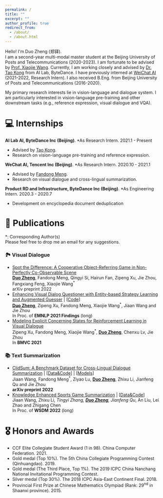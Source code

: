 ```yaml
---
permalink: /
title: ""
excerpt: ""
author_profile: true
redirect_from: 
  - /about/
  - /about.html
---
```


<span class='anchor' id='about-me'></span>

Hello! I'm Duo Zheng (郑铎).      
I am a second-year multi-modal master student at the Beijing University of Posts and Telecommunications (2020-2023). I am fortunate to be advised by [Prof. Xiaojie Wang](https://www.researchgate.net/profile/Xiaojie-Wang-19). Currently, I am working closely and advised by [Dr. Tao Kong](https://www.taokong.org/) from AI Lab, ByteDance. I have previously interned at [WeiChat AI](https://ai.weixin.qq.com/) (2021-2022, Research Intern). I also received B.Eng. from Beijing University of Posts and Telecommunications (2016-2020).

My primary research interests lie in vision-language and dialogue system. I am particularly interested in vision-language pre-training and other downstream tasks (e.g., reference expression, visual dialogue and VQA).


# 💻 Internships
**AI Lab AI, ByteDance Inc (Beijing)**. *As Research Intern. 2021.1 - Present
- Advised by [Tao Kong](https://www.taokong.org/).
- Research on vision-language pre-training and reference expression.

**WeChat AI, Tencent Inc (Beijing)**. *As Research Intern. 2020.10 - 2021.1
- Advised by [Fandong Meng](http://fandongmeng.github.io/).
- Research on visual dialogue and cross-lingual summarization.

**Product RD and Infrastructure, ByteDance Inc (Beijing)**. *As Engineering Intern. 2020.3 - 2020.7
- Development on encyclopedia document deduplication

# 📝 Publications 
*: Corresponding Author(s)   
Please feel free to drop me an email for any suggestions.

### 🏞️ Visual Dialogue
- [Spot the Difference: A Cooperative Object-Referring Game in Non-Perfectly Co-Observable Scene](https://arxiv.org/abs/2203.08362)    
**<u>Duo Zheng</u>**, Fandong Meng, Qingyi Si, Hairun Fan, Zipeng Xu, Jie Zhou, Fangxiang Feng, Xiaojie Wang<sup>*</sup>    
arXiv preprint 2022
- [Enhancing Visual Dialog Questioner with Entity-based Strategy Learning and Augmented Guesser](https://arxiv.org/abs/2109.02297) \| [[Code](https://github.com/zd11024/Entity_Questioner)]    
**<u>Duo Zheng</u>**, Zipeng Xu, Fandong Meng, Xiaojie Wang<sup>*</sup>, Jiaan Wang and Jie Zhou    
In Proc. of **EMNLP 2021 Findings** (long)  
- [Modeling Explicit Concerning States for Reinforcement Learning in Visual Dialogue](https://arxiv.org/abs/2107.05250)    
Zipeng Xu, Fandong Meng, Xiaojie Wang<sup>*</sup>, **<u>Duo Zheng</u>**, Chenxu Lv, Jie Zhou  
In **BMVC 2021**


### 📚 Text Summarization
- [ClidSum: A Benchmark Dataset for Cross-Lingual Dialogue Summarization](https://arxiv.org/abs/2202.05599) \| [[Data&Code](https://github.com/krystalan/ClidSum)] \| [[Models](https://huggingface.co/Krystalan)]  
Jiaan Wang, Fandong Meng<sup>*</sup>, Ziyao Lu, **<u>Duo Zheng</u>**, Zhixu Li, Jianfeng Qu and Jie Zhou   
**arXiv preprint 2022** 
- [Knowledge Enhanced Sports Game Summarization](https://arxiv.org/abs/2111.12535) \| [[Data&Code](https://github.com/krystalan/K-SportsSum)]   
Jiaan Wang, Zhixu Li<sup>*</sup>, Tingyi Zhang, **<u>Duo Zheng</u>**, Jianfeng Qu<sup>*</sup>, An Liu, Lei Zhao and Zhigang Chen   
In Proc. of **WSDM 2022** (long)


# 🎖 Honors and Awards
- CCF Elite Collegiate Student Award (1 in 98). China Computer Federation. 2021.
- Gold medal (Top 10%). The 5th China Collegiate Programming Contest (Qinhuangdao). 2019.
- Gold medal (The Third Place, Top 1%). The 2019 ICPC China Nanchang National Invitational Programming Contest.
- Silver medal (Top 30%). The 2018 ICPC Asia-East Continent Final. 2018.
- Provincial First Prize at Chinese Mathematics Olympiad (Rank: 29<sup>nd</sup> in Shaanxi province). 2015.



